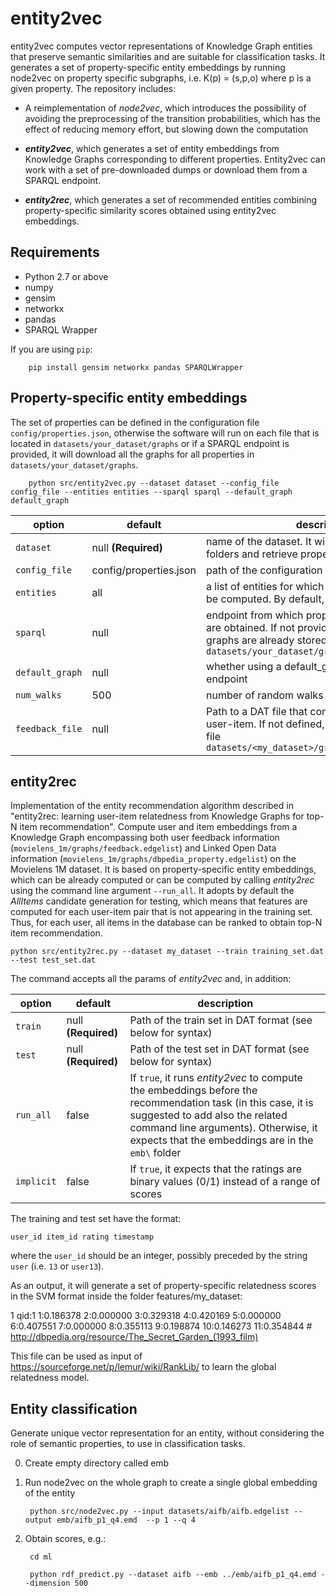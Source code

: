 # entity2vec
entity2vec computes vector representations of Knowledge Graph entities that preserve semantic similarities and are suitable for classification tasks. It generates a set of property-specific entity embeddings by running node2vec on property specific subgraphs, i.e. K(p) = (s,p,o) where p is a given property. The repository includes:

- A reimplementation of _node2vec_, which introduces the possibility of avoiding the preprocessing of the transition probabilities, which has the effect of reducing memory effort, but slowing down the computation

- **_entity2vec_**, which generates a set of entity embeddings from Knowledge Graphs corresponding to different properties. Entity2vec can work with a set of pre-downloaded dumps or download them from a SPARQL endpoint.

- **_entity2rec_**, which generates a set of recommended entities combining property-specific similarity scores obtained using entity2vec embeddings.

## Requirements

- Python 2.7 or above
- numpy
- gensim
- networkx
- pandas
- SPARQL Wrapper

If you are using `pip`:


        pip install gensim networkx pandas SPARQLWrapper

## Property-specific entity embeddings

The set of properties can be defined in the configuration file `config/properties.json`, otherwise the software will run on each file that is located in `datasets/your_dataset/graphs` or if a SPARQL endpoint is provided, it will download all the graphs for all properties in `datasets/your_dataset/graphs`.


        python src/entity2vec.py --dataset dataset --config_file config_file --entities entities --sparql sparql --default_graph default_graph

|option          | default                |description|
|----------------|------------------------|-----------|
|`dataset`       | null **(Required)**    | name of the dataset. It will be used to create folders and retrieve properties from config file|
|`config_file`   | config/properties.json | path of the configuration file
|`entities`      | all                    | a list of entities for which the embeddings have to be computed. By default, it will use them all.|
|`sparql`        | null                   | endpoint from which property-specific graphs are obtained. If not provided, it assumes that the graphs are already stored in `datasets/your_dataset/graphs` |
|`default_graph` | null                   | whether using a default_graph in the SPARQL endpoint |
|`num_walks`     | 500                    | number of random walks per entity |
|`feedback_file` | null                   | Path to a DAT file that contains all the couples user-item. If not defined, it assumes that is the file `datasets/<my_dataset>/graphs/feedback.edgelist` |

## entity2rec

Implementation of the entity recommendation algorithm described in "entity2rec: learning user-item relatedness from Knowledge Graphs for top-N item recommendation".
Compute user and item embeddings from a Knowledge Graph encompassing both user feedback information (`movielens_1m/graphs/feedback.edgelist`) and Linked Open Data information (`movielens_1m/graphs/dbpedia_property.edgelist`) on the Movielens 1M dataset. It is based on property-specific entity embeddings, which can be already computed or can be computed by calling _entity2rec_ using the command line argument `--run_all`. It adopts by default the _AllItems_ candidate generation for testing, which means that features are computed for each user-item pair that is not appearing in the training set. Thus, for each user, all items in the database can be ranked to obtain top-N item recommendation.

    python src/entity2rec.py --dataset my_dataset --train training_set.dat --test test_set.dat

The command accepts all the params of _entity2vec_ and, in addition:

|option          | default                |description |
|----------------|------------------------|------------|
|`train`         | null **(Required)**    | Path of the train set in DAT format (see below for syntax) |
|`test`          | null **(Required)**    | Path of the test set in DAT format (see below for syntax)  |
|`run_all`       | false                  | If `true`, it runs _entity2vec_ to compute the embeddings before the recommendation task (in this case, it is suggested to add also the related command line arguments). Otherwise, it expects that the embeddings are in the `emb\` folder |
|`implicit`      | false                  | If `true`, it expects that the ratings are binary values (0/1) instead of a range of scores |


The training and test set have the format:

    user_id item_id rating timestamp

where the `user_id` should be an integer, possibly preceded by the string `user` (i.e. `13` or `user13`).

As an output, it will generate a set of property-specific relatedness scores in the SVM format inside the folder features/my_dataset:

1 qid:1 1:0.186378 2:0.000000 3:0.329318 4:0.420169 5:0.000000 6:0.407551 7:0.000000 8:0.355113 9:0.198874 10:0.146273 11:0.354844 # http://dbpedia.org/resource/The_Secret_Garden_(1993_film)

This file can be used as input of https://sourceforge.net/p/lemur/wiki/RankLib/ to learn the global relatedness model.



## Entity classification

Generate unique vector representation for an entity, without considering the role of semantic properties, to use in classification tasks.

0. Create empty directory called emb

1. Run node2vec on the whole graph to create a single global embedding of the entity

        python src/node2vec.py --input datasets/aifb/aifb.edgelist --output emb/aifb_p1_q4.emd  --p 1 --q 4

2. Obtain scores, e.g.:

        cd ml

        python rdf_predict.py --dataset aifb --emb ../emb/aifb_p1_q4.emd --dimension 500
